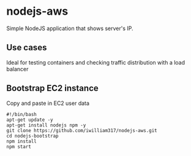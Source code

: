 # nodejs-aws
Simple NodeJS application that shows server's IP. 

## Use cases
Ideal for testing containers and checking traffic distribution with a load balancer

## Bootstrap EC2 instance
Copy and paste in EC2 user data
```
#!/bin/bash
apt-get update -y
apt-get install nodejs npm -y
git clone https://github.com/iwilliam317/nodejs-aws.git
cd nodejs-bootstrap
npm install
npm start
 ``` 
